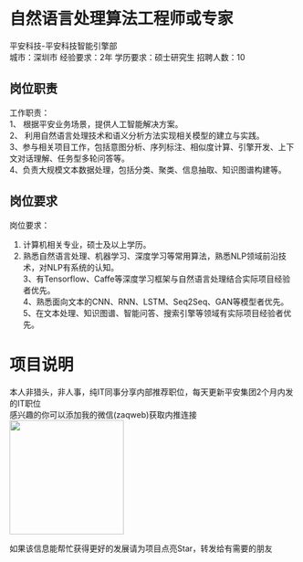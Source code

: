# 自然语言处理算法工程师或专家
平安科技-平安科技智能引擎部  
城市：深圳市 经验要求：2年 学历要求：硕士研究生  招聘人数：10

## 岗位职责
工作职责：   
1、 根据平安业务场景，提供人工智能解决方案。   
2、 利用自然语言处理技术和语义分析方法实现相关模型的建立与实践。   
3、参与相关项目工作，包括意图分析、序列标注、相似度计算、引擎开发、上下文对话理解、任务型多轮问答等。   
4、负责大规模文本数据处理，包括分类、聚类、信息抽取、知识图谱构建等。

## 岗位要求
岗位要求：   
1. 计算机相关专业，硕士及以上学历。   
2. 熟悉自然语言处理、机器学习、深度学习等常用算法，熟悉NLP领域前沿技术，对NLP有系统的认知。   
3、有Tensorflow、Caffe等深度学习框架与自然语言处理结合实际项目经验者优先。   
4、熟悉面向文本的CNN、RNN、LSTM、Seq2Seq、GAN等模型者优先。   
5、在文本处理、知识图谱、智能问答、搜索引擎等领域有实际项目经验者优先。

# 项目说明

本人非猎头，非人事，纯IT同事分享内部推荐职位，每天更新平安集团2个月内发的IT职位  
感兴趣的你可以添加我的微信(zaqweb)获取内推连接  
<img src="https://github.com/zaqweb/PA-IT-JOBS/blob/master/WechatICode.jpeg"  height="200" width="200">

如果该信息能帮忙获得更好的发展请为项目点亮Star，转发给有需要的朋友




